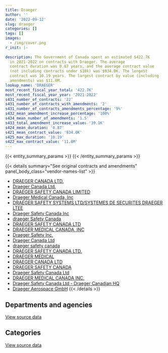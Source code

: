 ```yaml
---
title: Draeger
author: ''
date: '2022-09-12'
slug: draeger
categories: []
tags: []
images:
  - /img/cover.png
r_init: |-
  
description: The Government of Canada spent an estimated $422.7K
  in 2021-2022 on contracts with Draeger. The average
  contract duration was 0.87 years, and the average contract value
  (not including contracts under $10k) was $934.0K. The longest
  contract was 10.19 years. The largest contract by value (including
  amendments) was $11.0M.
lookup_name: 'DRAEGER'
most_recent_fiscal_year_total: '422.7K'
most_recent_fiscal_year_year: '2021-2022'
s431_number_of_contracts: '22'
s431_number_of_contracts_with_amendments: '2'
s431_number_of_contracts_amendments_percentage: '9%'
s432_mean_amendment_increase_percentage: '100%'
s434_mean_number_of_amendments: '1.5'
s433_total_amendment_increase_value: '39.1K'
s424_mean_duration: '0.87'
s421_mean_contract_value: '934.0K'
s425_max_duration: '10.19'
s422_max_contract_value: '11.0M'
---
```


<script src="/rmarkdown-libs/htmlwidgets/htmlwidgets.js"></script>
<link href="/rmarkdown-libs/datatables-css/datatables-crosstalk.css" rel="stylesheet" />
<script src="/rmarkdown-libs/datatables-binding/datatables.js"></script>
<script src="/rmarkdown-libs/jquery/jquery-3.6.0.min.js"></script>
<link href="/rmarkdown-libs/dt-core-bootstrap/css/dataTables.bootstrap.min.css" rel="stylesheet" />
<link href="/rmarkdown-libs/dt-core-bootstrap/css/dataTables.bootstrap.extra.css" rel="stylesheet" />
<script src="/rmarkdown-libs/dt-core-bootstrap/js/jquery.dataTables.min.js"></script>
<script src="/rmarkdown-libs/dt-core-bootstrap/js/dataTables.bootstrap.min.js"></script>
<link href="/rmarkdown-libs/crosstalk/css/crosstalk.min.css" rel="stylesheet" />
<script src="/rmarkdown-libs/crosstalk/js/crosstalk.min.js"></script>
<script src="/rmarkdown-libs/htmlwidgets/htmlwidgets.js"></script>
<link href="/rmarkdown-libs/datatables-css/datatables-crosstalk.css" rel="stylesheet" />
<script src="/rmarkdown-libs/datatables-binding/datatables.js"></script>
<script src="/rmarkdown-libs/jquery/jquery-3.6.0.min.js"></script>
<link href="/rmarkdown-libs/dt-core-bootstrap/css/dataTables.bootstrap.min.css" rel="stylesheet" />
<link href="/rmarkdown-libs/dt-core-bootstrap/css/dataTables.bootstrap.extra.css" rel="stylesheet" />
<script src="/rmarkdown-libs/dt-core-bootstrap/js/jquery.dataTables.min.js"></script>
<script src="/rmarkdown-libs/dt-core-bootstrap/js/dataTables.bootstrap.min.js"></script>
<link href="/rmarkdown-libs/crosstalk/css/crosstalk.min.css" rel="stylesheet" />
<script src="/rmarkdown-libs/crosstalk/js/crosstalk.min.js"></script>

{{< entity_summary_params >}}
{{< /entity_summary_params >}}

{{< details summary="See original contracts and amendments" panel_body_class="vendor-names-list" >}}
- [DRAEGER CANADA LTD.](https://search.open.canada.ca/en/ct/?sort=contract_value_f%20desc&page=1&search_text=%22DRAEGER%20CANADA%20LTD.%22)
- [Draeger Canada Ltd.](https://search.open.canada.ca/en/ct/?sort=contract_value_f%20desc&page=1&search_text=%22Draeger%20Canada%20Ltd.%22)
- [DRAEGER SAFETY CANADA LIMITED](https://search.open.canada.ca/en/ct/?sort=contract_value_f%20desc&page=1&search_text=%22DRAEGER%20SAFETY%20CANADA%20LIMITED%22)
- [Draeger Medical Canada, Inc](https://search.open.canada.ca/en/ct/?sort=contract_value_f%20desc&page=1&search_text=%22Draeger%20Medical%20Canada%2c%20Inc%22)
- [DRAEGER SAFETY SYSTEMS LTD/SYSTEMES DE SECURITES DRAEGER LTEE](https://search.open.canada.ca/en/ct/?sort=contract_value_f%20desc&page=1&search_text=%22DRAEGER%20SAFETY%20SYSTEMS%20LTD%2fSYSTEMES%20DE%20SECURITES%20DRAEGER%20LTEE%22)
- [Draeger Safety Canada Inc](https://search.open.canada.ca/en/ct/?sort=contract_value_f%20desc&page=1&search_text=%22Draeger%20Safety%20Canada%20Inc%22)
- [draeger Safety Canada](https://search.open.canada.ca/en/ct/?sort=contract_value_f%20desc&page=1&search_text=%22draeger%20Safety%20Canada%22)
- [DRAEGER SAFETY CANADA LTD](https://search.open.canada.ca/en/ct/?sort=contract_value_f%20desc&page=1&search_text=%22DRAEGER%20SAFETY%20CANADA%20LTD%22)
- [DRAEGER MEDICAL CANADA, INC](https://search.open.canada.ca/en/ct/?sort=contract_value_f%20desc&page=1&search_text=%22DRAEGER%20MEDICAL%20CANADA%2c%20INC%22)
- [Draeger Safety Inc.](https://search.open.canada.ca/en/ct/?sort=contract_value_f%20desc&page=1&search_text=%22Draeger%20Safety%20Inc.%22)
- [Draeger Canada Ltd](https://search.open.canada.ca/en/ct/?sort=contract_value_f%20desc&page=1&search_text=%22Draeger%20Canada%20Ltd%22)
- [draeger safety canada](https://search.open.canada.ca/en/ct/?sort=contract_value_f%20desc&page=1&search_text=%22draeger%20safety%20canada%22)
- [DRAEGER SAFETY CANADA LTD.](https://search.open.canada.ca/en/ct/?sort=contract_value_f%20desc&page=1&search_text=%22DRAEGER%20SAFETY%20CANADA%20LTD.%22)
- [DRAEGER MEDICAL](https://search.open.canada.ca/en/ct/?sort=contract_value_f%20desc&page=1&search_text=%22DRAEGER%20MEDICAL%22)
- [DRAEGER CANADA LTD](https://search.open.canada.ca/en/ct/?sort=contract_value_f%20desc&page=1&search_text=%22DRAEGER%20CANADA%20LTD%22)
- [DRAEGER SAFETY CANADA](https://search.open.canada.ca/en/ct/?sort=contract_value_f%20desc&page=1&search_text=%22DRAEGER%20SAFETY%20CANADA%22)
- [Draeger Safety Canada Ltd](https://search.open.canada.ca/en/ct/?sort=contract_value_f%20desc&page=1&search_text=%22Draeger%20Safety%20Canada%20Ltd%22)
- [DRAEGER MEDICAL CANADA INC.](https://search.open.canada.ca/en/ct/?sort=contract_value_f%20desc&page=1&search_text=%22DRAEGER%20MEDICAL%20CANADA%20INC.%22)
- [Draeger Safety Canada Ltd - Draeger Canadian HQ](https://search.open.canada.ca/en/ct/?sort=contract_value_f%20desc&page=1&search_text=%22Draeger%20Safety%20Canada%20Ltd%20-%20Draeger%20Canadian%20HQ%22)
- [Draeger Aerospace GmbH](https://search.open.canada.ca/en/ct/?sort=contract_value_f%20desc&page=1&search_text=%22Draeger%20Aerospace%20GmbH%22)
{{< /details >}}

## Departments and agencies

<div id="htmlwidget-1" style="width:100%;height:auto;" class="datatables html-widget"></div>
<script type="application/json" data-for="htmlwidget-1">{"x":{"style":"bootstrap","filter":"none","vertical":false,"data":[["<a href=\"/departments/dnd-mdn/\">National Defence<\/a>","<a href=\"/departments/isc-sac/\">Indigenous Services Canada<\/a>","<a href=\"/departments/phac-aspc/\">Public Health Agency of Canada<\/a>","<a href=\"/departments/rcmp-grc/\">Royal Canadian Mounted Police<\/a>"],[485818.86,null,null,349933.41],[402637.63,null,404949.18,null],[306558.55,52185.42,10557603.62,null],[302572,56373.48,18136.09,45646.22]],"container":"<table class=\"table table-striped table-hover row-border order-column display\">\n  <thead>\n    <tr>\n      <th>Department<\/th>\n      <th>2018-2019<\/th>\n      <th>2019-2020<\/th>\n      <th>2020-2021<\/th>\n      <th>2021-2022<\/th>\n    <\/tr>\n  <\/thead>\n<\/table>","options":{"order":[[4,"desc"]],"pageLength":10,"autoWidth":true,"columnDefs":[{"targets":1,"render":"function(data, type, row, meta) {\n    return type !== 'display' ? data : DTWidget.formatCurrency(data, \"$\", 2, 3, \",\", \".\", true, null);\n  }"},{"targets":2,"render":"function(data, type, row, meta) {\n    return type !== 'display' ? data : DTWidget.formatCurrency(data, \"$\", 2, 3, \",\", \".\", true, null);\n  }"},{"targets":3,"render":"function(data, type, row, meta) {\n    return type !== 'display' ? data : DTWidget.formatCurrency(data, \"$\", 2, 3, \",\", \".\", true, null);\n  }"},{"targets":4,"render":"function(data, type, row, meta) {\n    return type !== 'display' ? data : DTWidget.formatCurrency(data, \"$\", 2, 3, \",\", \".\", true, null);\n  }"},{"width":"16%","targets":[1,2,3,4]},{"className":"dt-right","targets":[1,2,3,4]}],"orderClasses":false}},"evals":["options.columnDefs.0.render","options.columnDefs.1.render","options.columnDefs.2.render","options.columnDefs.3.render"],"jsHooks":[]}</script>
<p class="text-right">
<a href="https://github.com/GoC-Spending/contracts-data/tree/main/data/out/vendors/draeger/summary_by_fiscal_year_by_department.csv" class="source-data-link btn btn-link">View source data</a>
</p>

## Categories

<div id="htmlwidget-2" style="width:100%;height:auto;" class="datatables html-widget"></div>
<script type="application/json" data-for="htmlwidget-2">{"x":{"style":"bootstrap","filter":"none","vertical":false,"data":[["<a href=\"/categories/defence/\">Defence<\/a>","<a href=\"/categories/medical/\">Medical<\/a>","<a href=\"/categories/industrial_products_and_services/\">Industrial products and services<\/a>"],[238686.14,null,597066.13],[394602.08,404949.18,8035.56],[238686.14,10557603.62,120057.83],[302572,18136.09,102019.71]],"container":"<table class=\"table table-striped table-hover row-border order-column display\">\n  <thead>\n    <tr>\n      <th>Category<\/th>\n      <th>2018-2019<\/th>\n      <th>2019-2020<\/th>\n      <th>2020-2021<\/th>\n      <th>2021-2022<\/th>\n    <\/tr>\n  <\/thead>\n<\/table>","options":{"order":[[4,"desc"]],"dom":"t","pageLength":30,"autoWidth":true,"columnDefs":[{"targets":1,"render":"function(data, type, row, meta) {\n    return type !== 'display' ? data : DTWidget.formatCurrency(data, \"$\", 2, 3, \",\", \".\", true, null);\n  }"},{"targets":2,"render":"function(data, type, row, meta) {\n    return type !== 'display' ? data : DTWidget.formatCurrency(data, \"$\", 2, 3, \",\", \".\", true, null);\n  }"},{"targets":3,"render":"function(data, type, row, meta) {\n    return type !== 'display' ? data : DTWidget.formatCurrency(data, \"$\", 2, 3, \",\", \".\", true, null);\n  }"},{"targets":4,"render":"function(data, type, row, meta) {\n    return type !== 'display' ? data : DTWidget.formatCurrency(data, \"$\", 2, 3, \",\", \".\", true, null);\n  }"},{"width":"16%","targets":[1,2,3,4]},{"className":"dt-right","targets":[1,2,3,4]}],"orderClasses":false,"lengthMenu":[10,25,30,50,100]}},"evals":["options.columnDefs.0.render","options.columnDefs.1.render","options.columnDefs.2.render","options.columnDefs.3.render"],"jsHooks":[]}</script>
<p class="text-right">
<a href="https://github.com/GoC-Spending/contracts-data/tree/main/data/out/vendors/draeger/summary_by_fiscal_year_by_category.csv" class="source-data-link btn btn-link">View source data</a>
</p>

